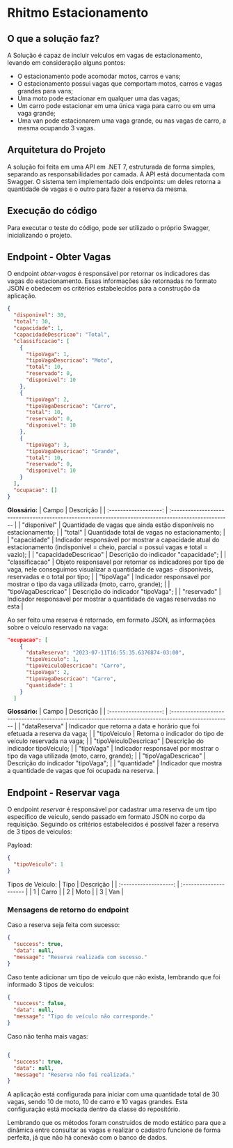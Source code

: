 # Rhitmo Estacionamento

## O que a solução faz?
A Solução é capaz de incluir veículos em vagas de estacionamento, levando em consideração alguns pontos:
- O estacionamento pode acomodar motos, carros e vans;
- O estacionamento possui vagas que comportam motos, carros e vagas grandes para vans;
- Uma moto pode estacionar em qualquer uma das vagas;
- Um carro pode estacionar em uma única vaga para carro ou em uma vaga grande;
- Uma van pode estacionarem uma vaga grande, ou nas vagas de carro, a mesma ocupando 3 vagas.

## Arquitetura do Projeto
A solução foi feita em uma API em .NET 7, estruturada de forma simples, separando as responsabilidades por camada.
A API está documentada com Swagger.
O sistema tem implementado dois endpoints: um deles retorna a quantidade de vagas e o outro para fazer a reserva da mesma.

## Execução do código
Para executar o teste do código, pode ser utilizado o próprio Swagger, inicializando o projeto.

## Endpoint - Obter Vagas
O endpoint *obter-vagas* é responsável por retornar os indicadores das vagas do estacionamento. Essas informações são retornadas no formato JSON e obedecem os critérios estabelecidos para a construção da aplicação.

```json
{
  "disponivel": 30,
  "total": 30,
  "capacidade": 1,
  "capacidadeDescricao": "Total",
  "classificacao": [
    {
      "tipoVaga": 1,
      "tipoVagaDescricao": "Moto",
      "total": 10,
      "reservado": 0,
      "disponivel": 10
    },
    {
      "tipoVaga": 2,
      "tipoVagaDescricao": "Carro",
      "total": 10,
      "reservado": 0,
      "disponivel": 10
    },
    {
      "tipoVaga": 3,
      "tipoVagaDescricao": "Grande",
      "total": 10,
      "reservado": 0,
      "disponivel": 10
    }
  ],
  "ocupacao": []
}
```

**Glossário:**
| Campo  | Descrição |
| :-------------------: | :--------------------------------------------------------------------------------------------------- |
| "disponivel"  | Quantidade de vagas que ainda estão disponíveis no estacionamento; |
| "total"  | Quantidade total de vagas no estacionamento;  |
| "capacidade"  | Indicador responsável por mostrar a capacidade atual do estacionamento (indisponível = cheio, parcial = possui vagas e total = vazio);   |
| "capacidadeDescricao"  | Descrição do indicador "capacidade";   |
| "classificacao"  | Objeto responsavel por retornar os indicadores por tipo de vaga, nele conseguimos visualizar a quantidade de vagas - disponiveis, reservadas e o total por tipo;   |
| "tipoVaga"  | Indicador responsavel por mostrar o tipo da vaga utilizada (moto, carro, grande);   |
| "tipoVagaDescricao"  | Descrição do indicador "tipoVaga";   |
| "reservado"  | Indicador responsavel por mostrar a quantidade de vagas reservadas no esta   |

Ao ser feito uma reserva é retornado, em formato JSON, as informações sobre o veículo reservado na vaga:
```json
"ocupacao": [
    {
      "dataReserva": "2023-07-11T16:55:35.6376874-03:00",
      "tipoVeiculo": 1,
      "tipoVeiculoDescricao": "Carro",
      "tipoVaga": 2,
      "tipoVagaDescricao": "Carro",
      "quantidade": 1
    }
  ]
```

**Glossário:**
| Campo  | Descrição |
| :-------------------: | :--------------------------------------------------------------------------------------------------- |
| "dataReserva"  | Indicador que retorna a data e horário que foi efetuada a reserva da vaga; |
| "tipoVeiculo  | Retorna o indicador do tipo de veículo reservada na vaga; |
| "tipoVeiculoDescricao"  | Descrição do indicador tipoVeiculo; |
| "tipoVaga"  | Indicador responsavel por mostrar o tipo da vaga utilizada (moto, carro, grande); |
| "tipoVagaDescricao"  | Descrição do indicador "tipoVaga"; |
| "quantidade"  | Indicador que mostra a quantidade de vagas que foi ocupada na reserva. |

## Endpoint - Reservar vaga
O endpoint *reservar* é responsável por cadastrar uma reserva de um tipo específico de veiculo, sendo passado em formato JSON no corpo da requisição. Seguindo os critérios estabelecidos é possivel fazer a reserva de 3 tipos de veiculos:

Payload:
```json
{
  "tipoVeiculo": 1
}
```

Tipos de Veiculo:
| Tipo  | Descrição |
| :-------------------: | :--------------------- |
| 1  | Carro |
| 2  | Moto |
| 3  | Van |

### Mensagens de retorno do endpoint

Caso a reserva seja feita com sucesso:
```json
{
  "success": true,
  "data": null,
  "message": "Reserva realizada com sucesso."
}
```

Caso tente adicionar um tipo de veículo que não exista, lembrando que foi informado 3 tipos de veiculos:
```json
{
  "success": false,
  "data": null,
  "message": "Tipo do veículo não corresponde."
}
```

Caso não tenha mais vagas:
```json

{
  "success": true,
  "data": null,
  "message": "Reserva não foi realizada."
}
```

A aplicação está configurada para iniciar com uma quantidade total de 30 vagas, sendo 10 de moto, 10 de carro e 10 vagas grandes. Esta configuração está mockada dentro da classe do repositório.

Lembrando que os métodos foram construidos de modo estático para que a dinâmica entre consultar as vagas e realizar o cadastro funcione de forma perfeita, já que não há conexão com o banco de dados.
